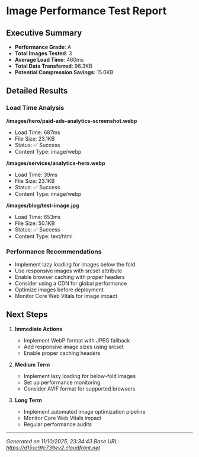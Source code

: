 # Image Performance Test Report

## Executive Summary
- **Performance Grade**: A
- **Total Images Tested**: 3
- **Average Load Time**: 460ms
- **Total Data Transferred**: 96.3KB
- **Potential Compression Savings**: 15.0KB

## Detailed Results

### Load Time Analysis

**/images/hero/paid-ads-analytics-screenshot.webp**
- Load Time: 687ms
- File Size: 23.1KB
- Status: ✅ Success
- Content Type: image/webp

**/images/services/analytics-hero.webp**
- Load Time: 39ms
- File Size: 23.1KB
- Status: ✅ Success
- Content Type: image/webp

**/images/blog/test-image.jpg**
- Load Time: 653ms
- File Size: 50.1KB
- Status: ✅ Success
- Content Type: text/html


### Performance Recommendations

- Implement lazy loading for images below the fold
- Use responsive images with srcset attribute
- Enable browser caching with proper headers
- Consider using a CDN for global performance
- Optimize images before deployment
- Monitor Core Web Vitals for image impact

## Next Steps

1. **Immediate Actions**
   - Implement WebP format with JPEG fallback
   - Add responsive image sizes using srcset
   - Enable proper caching headers

2. **Medium Term**
   - Implement lazy loading for below-fold images
   - Set up performance monitoring
   - Consider AVIF format for supported browsers

3. **Long Term**
   - Implement automated image optimization pipeline
   - Monitor Core Web Vitals impact
   - Regular performance audits

---
*Generated on 11/10/2025, 23:34:43*
*Base URL: https://d15sc9fc739ev2.cloudfront.net*
